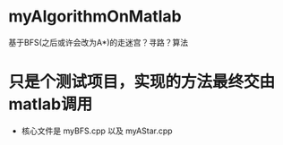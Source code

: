 # myAlgorithmOnMatlab
基于BFS(之后或许会改为A*)的走迷宫？寻路？算法

# 只是个测试项目，实现的方法最终交由matlab调用
- 核心文件是 myBFS.cpp 以及 myAStar.cpp

